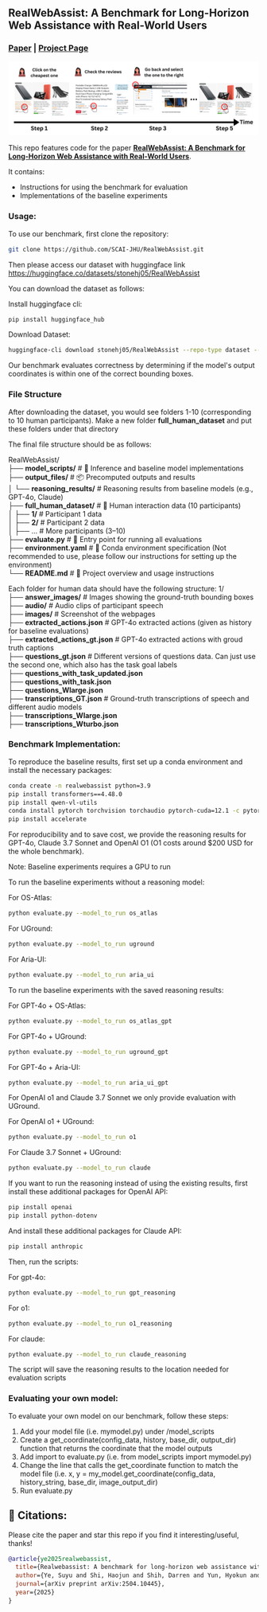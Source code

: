 ## RealWebAssist: A Benchmark for Long-Horizon Web Assistance with Real-World Users
### [Paper](https://arxiv.org/abs/2504.10445) | [Project Page](https://scai.cs.jhu.edu/projects/RealWebAssist/)

![sequential_instruction](images/sequential_instruction.png)

This repo features code for the paper [**RealWebAssist: A Benchmark for Long-Horizon Web Assistance with Real-World Users**](https://arxiv.org/abs/2504.10445).

It contains:
* Instructions for using the benchmark for evaluation
* Implementations of the baseline experiments

### Usage:
To use our benchmark, first clone the repository:
```bash
git clone https://github.com/SCAI-JHU/RealWebAssist.git
```
Then please access our dataset with huggingface link https://huggingface.co/datasets/stonehj05/RealWebAssist

You can download the dataset as follows:

Install huggingface cli:
```bash
pip install huggingface_hub
```

Download Dataset:
```bash
huggingface-cli download stonehj05/RealWebAssist --repo-type dataset --local-dir ./RealWebAssist
```

Our benchmark evaluates correctness by determining if the model's output coordinates is within one of the correct bounding boxes.

### File Structure

After downloading the dataset, you would see folders 1-10 (corresponding to 10 human participants). Make a new folder **full_human_dataset** and put these folders under that directory

The final file structure should be as follows: 

RealWebAssist/  
├── **model_scripts/** # 🔧 Inference and baseline model implementations  
├── **output_files/** # 📦 Precomputed outputs and results  
│ └── **reasoning_results/** # Reasoning results from baseline models (e.g., GPT-4o, Claude)  
├── **full_human_dataset/** # 👥 Human interaction data (10 participants)  
│ ├── **1/** # Participant 1 data  
│ ├── **2/** # Participant 2 data  
│ ├── ... # More participants (3–10)  
├── **evaluate.py** # 🚀 Entry point for running all evaluations  
├── **environment.yaml** # 🧪 Conda environment specification (Not recommended to use, please follow our instructions for setting up the environment)  
└── **README.md** # 📖 Project overview and usage instructions  

Each folder for human data should have the following structure:
1/  
├── **answer_images/** # Images showing the ground-truth bounding boxes  
├── **audio/** # Audio clips of participant speech  
├── **images/** # Screenshot of the webpages  
├── **extracted_actions.json** # GPT-4o extracted actions (given as history for baseline evaluations)  
├── **extracted_actions_gt.json** # GPT-4o extracted actions with groud truth captions  
├── **questions_gt.json** # Different versions of questions data. Can just use the second one, which also has the task goal labels  
├── **questions_with_task_updated.json**    
├── **questions_with_task.json**  
├── **questions_Wlarge.json**    
├── **transcriptions_GT.json** # Ground-truth transcriptions of speech and different audio models  
├── **transcriptions_Wlarge.json**   
├── **transcriptions_Wturbo.json**   


### Benchmark Implementation:
To reproduce the baseline results, first set up a conda environment and install the necessary packages:
```bash
conda create -n realwebassist python=3.9
pip install transformers==4.48.0
pip install qwen-vl-utils
conda install pytorch torchvision torchaudio pytorch-cuda=12.1 -c pytorch -c nvidia
pip install accelerate
```
For reproducibility and to save cost, we provide the reasoning results for GPT-4o, Claude 3.7 Sonnet and OpenAI O1 (O1 costs around $200 USD for the whole benchmark).

Note: Baseline experiments requires a GPU to run

To run the baseline experiments without a reasoning model:

For OS-Atlas:
```bash
python evaluate.py --model_to_run os_atlas
```

For UGround:
```bash
python evaluate.py --model_to_run uground
```

For Aria-UI:
```bash
python evaluate.py --model_to_run aria_ui
```

To run the baseline experiments with the saved reasoning results:

For GPT-4o + OS-Atlas:
```bash
python evaluate.py --model_to_run os_atlas_gpt
```

For GPT-4o + UGround:
```bash
python evaluate.py --model_to_run uground_gpt
```

For GPT-4o + Aria-UI:
```bash
python evaluate.py --model_to_run aria_ui_gpt
```

For OpenAI o1 and Claude 3.7 Sonnet we only provide evaluation with UGround.

For OpenAI o1 + UGround:
```bash
python evaluate.py --model_to_run o1
```

For Claude 3.7 Sonnet + UGround:
```bash
python evaluate.py --model_to_run claude
```

If you want to run the reasoning instead of using the existing results, first install these additional packages for OpenAI API:
```bash
pip install openai
pip install python-dotenv
```

And install these additional packages for Claude API:
```bash
pip install anthropic
```

Then, run the scripts:

For gpt-4o:
```bash
python evaluate.py --model_to_run gpt_reasoning
```

For o1:
```bash
python evaluate.py --model_to_run o1_reasoning
```

For claude:
```bash
python evaluate.py --model_to_run claude_reasoning
```

The script will save the reasoning results to the location needed for evaluation scripts

### Evaluating your own model:
To evaluate your own model on our benchmark, follow these steps:
1. Add your model file (i.e. mymodel.py) under /model_scripts
2. Create a get_coordinate(config_data, history, base_dir, output_dir) function that returns the coordinate that the model outputs
3. Add import to evaluate.py (i.e. from model_scripts import mymodel.py)
4. Change the line that calls the get_coordinate function to match the model file (i.e. x, y = my_model.get_coordinate(config_data, history_string, base_dir, image_output_dir)
5. Run evaluate.py

## 🔎 Citations:
Please cite the paper and star this repo if you find it interesting/useful, thanks!

```bibtex
@article{ye2025realwebassist,
  title={Realwebassist: A benchmark for long-horizon web assistance with real-world users},
  author={Ye, Suyu and Shi, Haojun and Shih, Darren and Yun, Hyokun and Roosta, Tanya and Shu, Tianmin},
  journal={arXiv preprint arXiv:2504.10445},
  year={2025}
}
```
